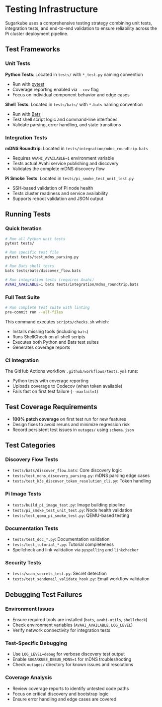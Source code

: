 # Testing Infrastructure

Sugarkube uses a comprehensive testing strategy combining unit tests, integration tests, and end-to-end validation to ensure reliability across the Pi cluster deployment pipeline.

## Test Frameworks

### Unit Tests

**Python Tests**: Located in `tests/` with `*_test.py` naming convention
- Run with [pytest](https://docs.pytest.org/en/stable/)
- Coverage reporting enabled via `--cov` flag
- Focus on individual component behavior and edge cases

**Shell Tests**: Located in `tests/bats/` with `*.bats` naming convention
- Run with [Bats](https://bats-core.readthedocs.io/)
- Test shell script logic and command-line interfaces
- Validate parsing, error handling, and state transitions

### Integration Tests

**mDNS Roundtrip**: Located in `tests/integration/mdns_roundtrip.bats`
- Requires `AVAHI_AVAILABLE=1` environment variable
- Tests actual Avahi service publishing and discovery
- Validates the complete mDNS discovery flow

**Pi Smoke Tests**: Located in `tests/pi_smoke_test_unit_test.py`
- SSH-based validation of Pi node health
- Tests cluster readiness and service availability
- Supports reboot validation and JSON output

## Running Tests

### Quick Iteration

```bash
# Run all Python unit tests
pytest tests/

# Run specific test file
pytest tests/test_mdns_parsing.py

# Run Bats shell tests
bats tests/bats/discover_flow.bats

# Run integration tests (requires Avahi)
AVAHI_AVAILABLE=1 bats tests/integration/mdns_roundtrip.bats
```

### Full Test Suite

```bash
# Run complete test suite with linting
pre-commit run --all-files
```

This command executes `scripts/checks.sh` which:
- Installs missing tools (including `bats`)
- Runs ShellCheck on all shell scripts
- Executes both Python and Bats test suites
- Generates coverage reports

### CI Integration

The GitHub Actions workflow `.github/workflows/tests.yml` runs:
- Python tests with coverage reporting
- Uploads coverage to Codecov (when token available)
- Fails fast on first test failure (`--maxfail=1`)

## Test Coverage Requirements

- **100% patch coverage** on first test run for new features
- Design fixes to avoid reruns and minimize regression risk
- Record persistent test issues in `outages/` using `schema.json`

## Test Categories

### Discovery Flow Tests
- `tests/bats/discover_flow.bats`: Core discovery logic
- `tests/test_mdns_discovery_parsing.py`: mDNS parsing edge cases
- `tests/test_k3s_discover_token_resolution_cli.py`: Token handling

### Pi Image Tests
- `tests/build_pi_image_test.py`: Image building pipeline
- `tests/pi_smoke_test_unit_test.py`: Node health validation
- `tests/test_qemu_pi_smoke_test.py`: QEMU-based testing

### Documentation Tests
- `tests/test_doc_*.py`: Documentation validation
- `tests/test_tutorial_*.py`: Tutorial completeness
- Spellcheck and link validation via `pyspelling` and `linkchecker`

### Security Tests
- `tests/scan_secrets_test.py`: Secret detection
- `tests/test_sendemail_validate_hook.py`: Email workflow validation

## Debugging Test Failures

### Environment Issues
- Ensure required tools are installed (`bats`, `avahi-utils`, `shellcheck`)
- Check environment variables (`AVAHI_AVAILABLE`, `LOG_LEVEL`)
- Verify network connectivity for integration tests

### Test-Specific Debugging
- Use `LOG_LEVEL=debug` for verbose discovery test output
- Enable `SUGARKUBE_DEBUG_MDNS=1` for mDNS troubleshooting
- Check `outages/` directory for known issues and resolutions

### Coverage Analysis
- Review coverage reports to identify untested code paths
- Focus on critical discovery and bootstrap logic
- Ensure error handling and edge cases are covered
